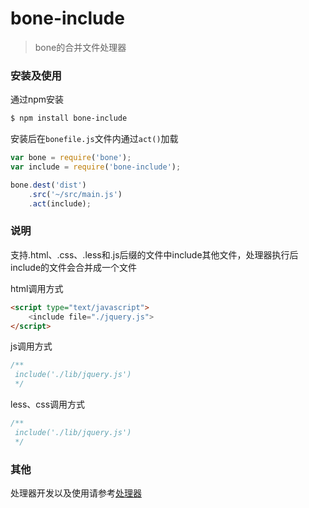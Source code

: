 # bone-include
> bone的合并文件处理器

### 安装及使用

通过npm安装

```sh
$ npm install bone-include 
```

安装后在`bonefile.js`文件内通过`act()`加载

```js
var bone = require('bone');
var include = require('bone-include');

bone.dest('dist')
	.src('~/src/main.js')
	.act(include);
```

### 说明

支持.html、.css、.less和.js后缀的文件中include其他文件，处理器执行后include的文件会合并成一个文件

html调用方式

```html
<script type="text/javascript">
	<include file="./jquery.js">
</script>
```

js调用方式
```js
/**
 include('./lib/jquery.js')
 */
```

less、css调用方式
```css
/**
 include('./lib/jquery.js')
 */
```

### 其他

处理器开发以及使用请参考[处理器](https://github.com/wyicwx/bone/blob/master/docs/plugin.md)